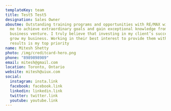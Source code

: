 ```yaml
---
templateKey: team
title: Test5 Test5
designation: Sales Owner
aboutme: Outstanding training programs and opportunities with RE/MAX will allow
  me to achieve extraordinary goals and gain exceptional knowledge from this new
  business venture. I truly believe that investing in my client’s success will
  grow my business. Working in their best interest to provide them with the best
  results is my top priority
name: Mitesh Shetty
photo: /img/creditcard-hero.png
phone: "8989898989"
email: mitesh@gmail.com
location: Toronto, Ontario
website: mitesh@uiux.com
social:
  instagram: insta.link
  facebook: facebook.link
  linkedin: linkedin.link
  twitter: twitter.link
  youtube: youtube.link
---
```

